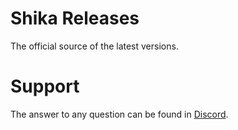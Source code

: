 # Shika Releases
The official source of the latest versions.

# Support
The answer to any question can be found in [Discord](https://discord.gg/shikahub).
